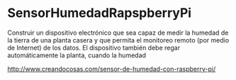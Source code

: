 # SensorHumedadRapspberryPi
Construir un dispositivo electrónico que sea capaz de medir la humedad de la tierra de una planta casera y que permita el monitoreo remoto (por medio de Internet) de los datos. El dispositivo también debe regar automáticamente la planta, cuando la humedad

http://www.creandocosas.com/sensor-de-humedad-con-raspberry-pi/

